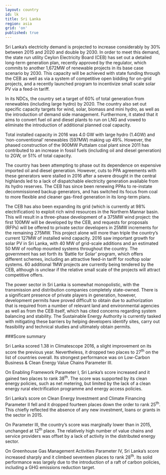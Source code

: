 ```yaml
---
layout: country
id: lk
title: Sri Lanka
region: asia
grid: 'on'
published: true
---
```


Sri Lanka’s electricity demand is projected to increase considerably by 30% between 2015 and 2020 and double by 2030. In order to meet this demand, the state run utility Ceylon Electricity Board (CEB) has set out a detailed long-term generation plan, recently approved by the regulator, which commits to another 1,672MW of renewable projects in its base case scenario by 2030. This capacity will be achieved with state funding through the CEB as well as via a system of competitive open bidding for on-grid projects, and a recently launched program to incentivize small scale solar PV via a feed-in tariff.

In its NDCs, the country set a target of 60% of total generation from renewables (including large hydro) by 2020. The country also set out specific capacity targets for wind, solar, biomass and mini hydro, as well as the introduction of demand side management. Furthermore, it stated that it aims to convert fuel oil and diesel plants to run on LNG and vowed to eliminate the introduction of additional planned coal capacity.

Total installed capacity in 2016 was 4.0 GW with large hydro (1.4GW) and ‘non-conventional’ renewables (597MW) making up 49%. However, the phased construction of the 900MW Puttalam coal plant since 2011 has contributed to an increase in fossil fuels (including oil and diesel generation) to 2GW, or 51% of total capacity.

The country has been attempting to phase out its dependence on expensive imported oil and diesel generation. However, cuts to PPA agreements with these generators were stalled in 2016 after a severe drought in the central highlands led to a lack of dispatchable electricity generation available from its hydro reserves. The CEB has since been renewing PPAs to re-instate decommissioned backup generators, and has switched its focus from coal to more flexible and cleaner gas-fired generation in its long-term plans.

The CEB has also been expanding its grid (which is currently at 98% electrification) to exploit rich wind resources in the Northern Mannar basin. This will result in a three-phase development of a 375MW wind project: the first 100MW will be developed by the CEB, and requests for proposals (RFPs) will be offered to private sector developers in 25MW increments for the remaining 275MW. This project alone will more than triple the country’s current 127MW of installed wind capacity.
2016 saw important growth for solar PV in Sri Lanka, with 40 MW of grid-scale additions and an estimated 50 MW of rooftop mounted systems throughout the country. The government has set forth its ‘Battle for Solar’ program, which offers different schemes, including an attractive feed-in tariff for rooftop solar systems. 60 additional 1MW projects are currently being tendered by the CEB, although is unclear if the relative small scale of the projects will attract competitive offers.

The power sector in Sri Lanka is somewhat monopolistic, with the transmission and distribution companies completely state-owned. There is a significant presence of private players in generation, however, development permits have proved difficult to obtain due to authorization that is required from a number of relevant land and environmental agencies as well as from the CEB itself, which has cited concerns regarding system balancing and stability. The Sustainable Energy Authority is currently tasked with mitigating these barriers by helping developers identify sites, carry out feasibility and technical studies and ultimately obtain permits.

###Score summary

Sri Lanka scored 1.38 in Climatescope 2016, a slight improvement on its score the previous year. Nevertheless, it dropped two places to 27<sup>th</sup> on the list of countries overall. Its strongest performance was on Low-Carbon Business & Clean Energy Value Chains Parameter III.

On Enabling Framework Parameter I, Sri Lanka’s score increased and it gained two places to rank 38<sup>th</sup>. The score was supported by its clean energy policies, such as net metering, but limited by the lack of a clean energy rural electrification programme and energy access policies.

Sri Lanka’s score on Clean Energy Investment and Climate Financing Parameter II fell and it dropped fourteen places down the order to rank 25<sup>th</sup>. This chiefly reflected the absence of any new investment, loans or grants in the sector in 2015. 

On Parameter III, the country’s score was marginally lower than in 2015, unchanged at 12<sup>th</sup> place. The relatively high number of value chains and service providers was offset by a lack of activity in the distributed energy sector.

On Greenhouse Gas Management Activities Parameter IV, Sri Lanka’s score increased sharply and it climbed seventeen  places to rank 28<sup>th</sup>. Its solid performance was largely due to the introduction of a raft of carbon policies, including a GHG emissions reduction target.
